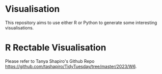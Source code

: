 # Visualisation
This repository aims to use either R or Python to generate some interesting visualisations.


# R Rectable Visualisation

Please refer to Tanya Shapiro's Github Repo https://github.com/tashapiro/TidyTuesday/tree/master/2023/W6.
